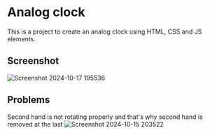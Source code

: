 
# Analog clock

This is a project to create an analog clock using HTML, CSS and JS elements. 


## Screenshot
![Screenshot 2024-10-17 195536](https://github.com/user-attachments/assets/431f199e-4546-4c55-a6de-47e186e0a758)


## Problems
Second hand is not rotating properly and that's why second hand is removed at the last
![Screenshot 2024-10-15 203522](https://github.com/user-attachments/assets/2968abf1-a3e9-4981-943e-2a10b2e251f6)

